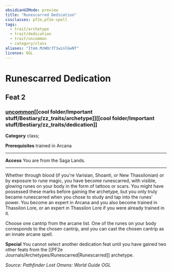 ```yaml
---
obsidianUIMode: preview
title: "Runescarred Dedication"
cssclasses: pf2e,pf2e-spell
tags:
  - trait/archetype
  - trait/dedication
  - trait/uncommon
  - category/class
aliases: "Item.MzWQr3T1winlGwNT"
license: OGL
---
```

# Runescarred Dedication
## Feat 2
### [uncommon](cool%20folder/Important%20stuff/Bestiary/zz_traits/uncommon.md "Uncommon Rarity Trait")[[cool folder/Important stuff/Bestiary/zz_traits/archetype]][[cool folder/Important stuff/Bestiary/zz_traits/dedication]]

**Category** class; 



**Prerequisites** trained in Arcana
* * *
**Access** You are from the Saga Lands.

* * *

Whether through blood (if you're Varisian, Shoanti, or New Thassilonian) or by exposure to rune magic, you have become runescarred, with visible, glowing runes on your body in the form of tattoos or scars. You might have possessed these marks before gaining the archetype, but you only truly became runescarred when you chose to study and tap into the runes' power. You become an expert in Arcana and you also become trained in Thassilon Lore, or an expert in Thassilon Lore if you were already trained in it.

Choose one cantrip from the arcane list. One of the runes on your body corresponds to the chosen cantrip, and you can cast the chosen cantrip as an innate arcane spell.

**Special** You cannot select another dedication feat until you have gained two other feats from the [[PF2e Journals/Archetypes/Runescarred|Runescarred]] archetype.

*Source: Pathfinder Lost Omens: World Guide*
*OGL*